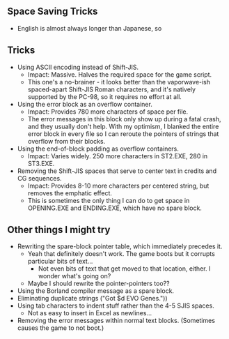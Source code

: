 ## Space Saving Tricks
* English is almost always longer than Japanese, so

## Tricks
* Using ASCII encoding instead of Shift-JIS.
	* Impact: Massive. Halves the required space for the game script.
	* This one's a no-brainer - it looks better than the vaporwave-ish spaced-apart Shift-JIS Roman characters, and it's natively supported by the PC-98, so it requires no effort at all.
* Using the error block as an overflow container.
	* Impact: Provides 780 more characters of space per file.
	* The error messages in this block only show up during a fatal crash, and they usually don't help. With my optimism, I blanked the entire error block in every file so I can reroute the pointers of strings that overflow from their blocks.
* Using the end-of-block padding as overflow containers.
	* Impact: Varies widely. 250 more characters in ST2.EXE, 280 in ST3.EXE.
* Removing the Shift-JIS spaces that serve to center text in credits and CG sequences.
	* Impact: Provides 8-10 more characters per centered string, but removes the emphatic effect.
	* This is sometimes the only thing I can do to get space in OPENING.EXE and ENDING.EXE, which have no spare block.

## Other things I might try
* Rewriting the spare-block pointer table, which immediately precedes it.
	* Yeah that definitely doesn't work. The game boots but it corrupts particular bits of text...
		* Not even bits of text that get moved to that location, either. I wonder what's going on?
	* Maybe I should rewrite the pointer-pointers too??
* Using the Borland compiler message as a spare block.
* Eliminating duplicate strings ("Got $d EVO Genes."))
* Using tab characters to indent stuff rather than the 4-5 SJIS spaces.
	* Not as easy to insert in Excel as newlines...
* Removing the error messages within normal text blocks. (Sometimes causes the game to not boot.)